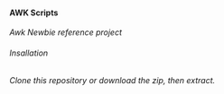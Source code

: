 #### AWK Scripts

_Awk Newbie reference project_

###### Insallation

_Clone this repository or download the zip, then extract._
